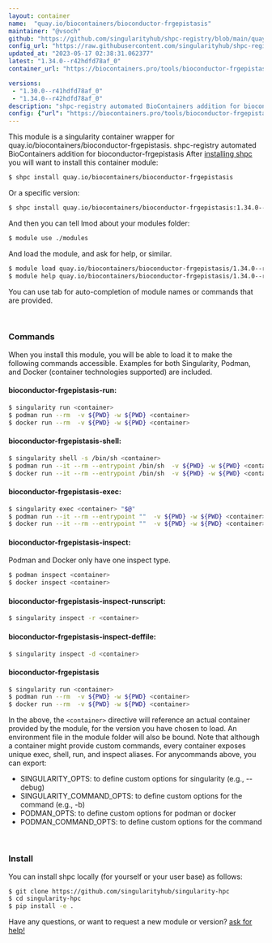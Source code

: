 ```yaml
---
layout: container
name:  "quay.io/biocontainers/bioconductor-frgepistasis"
maintainer: "@vsoch"
github: "https://github.com/singularityhub/shpc-registry/blob/main/quay.io/biocontainers/bioconductor-frgepistasis/container.yaml"
config_url: "https://raw.githubusercontent.com/singularityhub/shpc-registry/main/quay.io/biocontainers/bioconductor-frgepistasis/container.yaml"
updated_at: "2023-05-17 02:38:31.062377"
latest: "1.34.0--r42hdfd78af_0"
container_url: "https://biocontainers.pro/tools/bioconductor-frgepistasis"

versions:
 - "1.30.0--r41hdfd78af_0"
 - "1.34.0--r42hdfd78af_0"
description: "shpc-registry automated BioContainers addition for bioconductor-frgepistasis"
config: {"url": "https://biocontainers.pro/tools/bioconductor-frgepistasis", "maintainer": "@vsoch", "description": "shpc-registry automated BioContainers addition for bioconductor-frgepistasis", "latest": {"1.34.0--r42hdfd78af_0": "sha256:cc571bbb9ce1fa401ed37191cfccb2a406a76a6c5e486f560a0b62b5ff2941b6"}, "tags": {"1.30.0--r41hdfd78af_0": "sha256:1b4b0e0a300e10fd8add93e4fcadae550142053d3d6faea41b3c520e55805971", "1.34.0--r42hdfd78af_0": "sha256:cc571bbb9ce1fa401ed37191cfccb2a406a76a6c5e486f560a0b62b5ff2941b6"}, "docker": "quay.io/biocontainers/bioconductor-frgepistasis"}
---
```


This module is a singularity container wrapper for quay.io/biocontainers/bioconductor-frgepistasis.
shpc-registry automated BioContainers addition for bioconductor-frgepistasis
After [installing shpc](#install) you will want to install this container module:


```bash
$ shpc install quay.io/biocontainers/bioconductor-frgepistasis
```

Or a specific version:

```bash
$ shpc install quay.io/biocontainers/bioconductor-frgepistasis:1.34.0--r42hdfd78af_0
```

And then you can tell lmod about your modules folder:

```bash
$ module use ./modules
```

And load the module, and ask for help, or similar.

```bash
$ module load quay.io/biocontainers/bioconductor-frgepistasis/1.34.0--r42hdfd78af_0
$ module help quay.io/biocontainers/bioconductor-frgepistasis/1.34.0--r42hdfd78af_0
```

You can use tab for auto-completion of module names or commands that are provided.

<br>

### Commands

When you install this module, you will be able to load it to make the following commands accessible.
Examples for both Singularity, Podman, and Docker (container technologies supported) are included.

#### bioconductor-frgepistasis-run:

```bash
$ singularity run <container>
$ podman run --rm  -v ${PWD} -w ${PWD} <container>
$ docker run --rm  -v ${PWD} -w ${PWD} <container>
```

#### bioconductor-frgepistasis-shell:

```bash
$ singularity shell -s /bin/sh <container>
$ podman run --it --rm --entrypoint /bin/sh  -v ${PWD} -w ${PWD} <container>
$ docker run --it --rm --entrypoint /bin/sh  -v ${PWD} -w ${PWD} <container>
```

#### bioconductor-frgepistasis-exec:

```bash
$ singularity exec <container> "$@"
$ podman run --it --rm --entrypoint ""  -v ${PWD} -w ${PWD} <container> "$@"
$ docker run --it --rm --entrypoint ""  -v ${PWD} -w ${PWD} <container> "$@"
```

#### bioconductor-frgepistasis-inspect:

Podman and Docker only have one inspect type.

```bash
$ podman inspect <container>
$ docker inspect <container>
```

#### bioconductor-frgepistasis-inspect-runscript:

```bash
$ singularity inspect -r <container>
```

#### bioconductor-frgepistasis-inspect-deffile:

```bash
$ singularity inspect -d <container>
```



#### bioconductor-frgepistasis

```bash
$ singularity run <container>
$ podman run --rm  -v ${PWD} -w ${PWD} <container>
$ docker run --rm  -v ${PWD} -w ${PWD} <container>
```


In the above, the `<container>` directive will reference an actual container provided
by the module, for the version you have chosen to load. An environment file in the
module folder will also be bound. Note that although a container
might provide custom commands, every container exposes unique exec, shell, run, and
inspect aliases. For anycommands above, you can export:

 - SINGULARITY_OPTS: to define custom options for singularity (e.g., --debug)
 - SINGULARITY_COMMAND_OPTS: to define custom options for the command (e.g., -b)
 - PODMAN_OPTS: to define custom options for podman or docker
 - PODMAN_COMMAND_OPTS: to define custom options for the command

<br>

### Install

You can install shpc locally (for yourself or your user base) as follows:

```bash
$ git clone https://github.com/singularityhub/singularity-hpc
$ cd singularity-hpc
$ pip install -e .
```

Have any questions, or want to request a new module or version? [ask for help!](https://github.com/singularityhub/singularity-hpc/issues)
